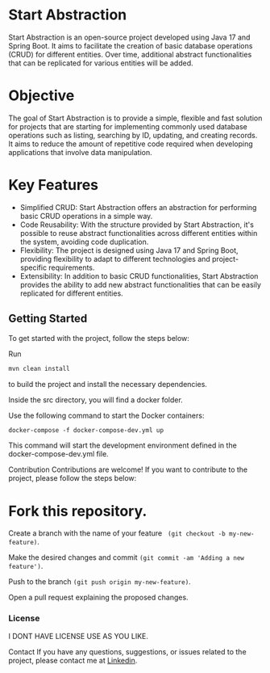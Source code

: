 # Start Abstraction
Start Abstraction is an open-source project developed using Java 17 and Spring Boot. It aims to facilitate the creation of basic database operations (CRUD) for different entities. Over time, additional abstract functionalities that can be replicated for various entities will be added.

# Objective
The goal of Start Abstraction is to provide a simple, flexible and fast solution for projects that are starting for implementing commonly used database operations such as listing, searching by ID, updating, and creating records. It aims to reduce the amount of repetitive code required when developing applications that involve data manipulation.

# Key Features
- Simplified CRUD: Start Abstraction offers an abstraction for performing basic CRUD operations in a simple way.
- Code Reusability: With the structure provided by Start Abstraction, it's possible to reuse abstract functionalities across different entities within the system, avoiding code duplication.
- Flexibility: The project is designed using Java 17 and Spring Boot, providing flexibility to adapt to different technologies and project-specific requirements.
- Extensibility: In addition to basic CRUD functionalities, Start Abstraction provides the ability to add new abstract functionalities that can be easily replicated for different entities.

## Getting Started
To get started with the project, follow the steps below:

Run 
```md
mvn clean install 
```

to build the project and install the necessary dependencies.

Inside the src directory, you will find a docker folder.

Use the following command to start the Docker containers:
```md
docker-compose -f docker-compose-dev.yml up
```

This command will start the development environment defined in the docker-compose-dev.yml file.

Contribution
Contributions are welcome! If you want to contribute to the project, please follow the steps below:

# Fork this repository.

Create a branch with the name of your feature ``` (git checkout -b my-new-feature)```.

Make the desired changes and commit ```(git commit -am 'Adding a new feature')```.

Push to the branch ```(git push origin my-new-feature)```.

Open a pull request explaining the proposed changes.

### License
I DONT HAVE LICENSE USE AS YOU LIKE.

Contact
If you have any questions, suggestions, or issues related to the project, please contact me at [Linkedin](https://www.linkedin.com/in/jhonatan-araujo7).
